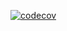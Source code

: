 [![codecov](https://codecov.io/gh/lchsk/simplepacker/branch/master/graph/badge.svg)](https://codecov.io/gh/lchsk/simplepacker)
